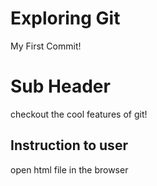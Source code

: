 # Exploring Git

My First Commit!

# Sub Header 

checkout the cool features of git!

## Instruction to user 

open html file in the browser
